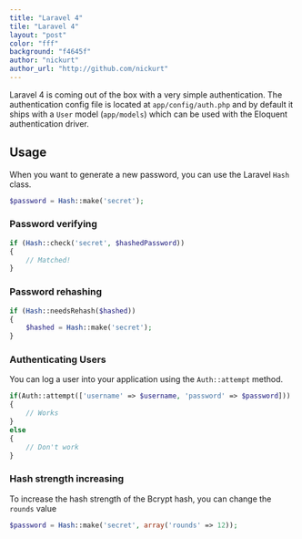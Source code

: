 ```yaml
---
title: "Laravel 4"
tile: "Laravel 4"
layout: "post"
color: "fff"
background: "f4645f"
author: "nickurt"
author_url: "http://github.com/nickurt"
---
```


Laravel 4 is coming out of the box with a very simple authentication. The authentication config file is located at `app/config/auth.php` and by default it ships with a `User` model (`app/models`) which can be used with the Eloquent authentication driver.

## Usage

When you want to generate a new password, you can use the Laravel `Hash` class.

```php
$password = Hash::make('secret');
```

### Password verifying

```php
if (Hash::check('secret', $hashedPassword))
{
	// Matched!
}
```
### Password rehashing
```php
if (Hash::needsRehash($hashed))
{
	$hashed = Hash::make('secret');
}
```
### Authenticating Users

You can log a user into your application using the `Auth::attempt` method.

```php
if(Auth::attempt(['username' => $username, 'password' => $password]))
{
	// Works
}
else
{
	// Don't work
}
```

### Hash strength increasing
To increase the hash strength of the Bcrypt hash, you can change the `rounds` value
```php
$password = Hash::make('secret', array('rounds' => 12));
```